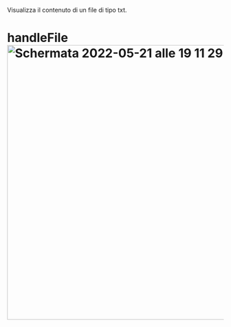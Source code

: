 Visualizza il contenuto di un file di tipo txt.


# handleFile<img width="637" alt="Schermata 2022-05-21 alle 19 11 29" src="https://user-images.githubusercontent.com/43820545/169662103-81e071ad-ca4e-4a87-b0df-23a99379cc72.png">
